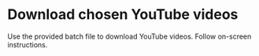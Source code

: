 # Download chosen YouTube videos
Use the provided batch file to download YouTube videos. Follow on-screen instructions.